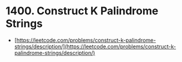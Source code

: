 # 1400. Construct K Palindrome Strings

- [https://leetcode.com/problems/construct-k-palindrome-strings/description/](https://leetcode.com/problems/construct-k-palindrome-strings/description/)
